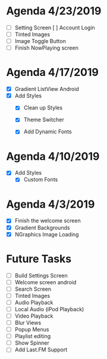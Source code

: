# Agenda 4/23/2019
- [ ] Setting Screen
	[ ] Account Login
- [ ] Tinted Images
- [ ] Image Toggle Button
- [ ] Finish NowPlaying screen
	
# Agenda 4/17/2019
- [x] Gradient ListView Android
- [x] Add Styles
	- [x] Clean up Styles
	- [x] Theme Switcher 
	- [x] Add Dynamic Fonts


# Agenda 4/10/2019
- [x] Add Styles
    - [x] Custom Fonts

# Agenda 4/3/2019

- [x] Finish the welcome screen
- [x] Gradient Backgrounds
- [x] NGraphics Image Loading

# Future Tasks

- [ ] Build Settings Screen
- [ ] Welcome screen android
- [ ] Search Screen
- [ ] Tinted Images
- [ ] Audio Playback
- [ ] Local Audio  (iPod Playback)
- [ ] Video Playback
- [ ] Blur Views
- [ ] Popup Menus
- [ ] Playlist editing
- [ ] Show Spinner
- [ ] Add Last.FM Support